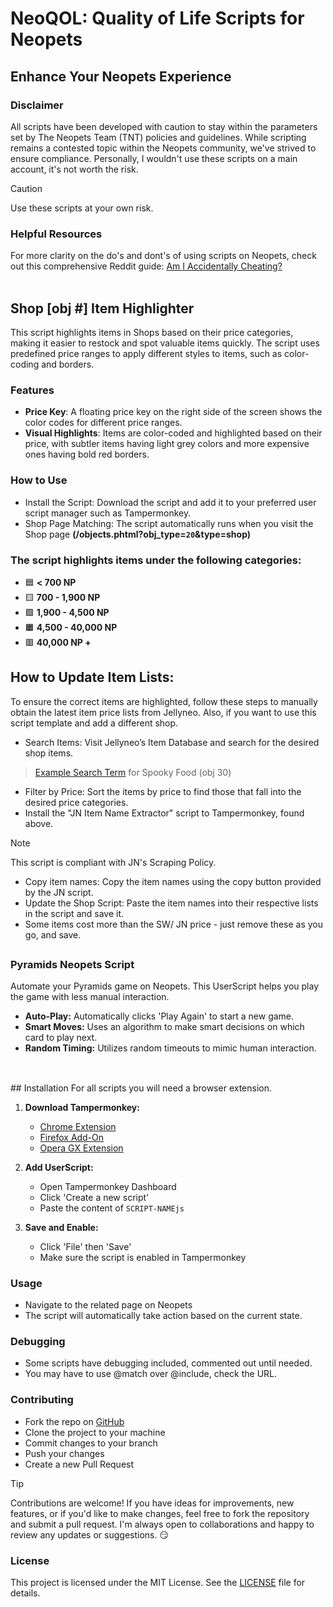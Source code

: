# NeoQOL: Quality of Life Scripts for Neopets
## Enhance Your Neopets Experience

### Disclaimer
All scripts have been developed with caution to stay within the parameters set by The Neopets Team (TNT) policies and guidelines. While scripting remains a contested topic within the Neopets community, we've strived to ensure compliance. Personally, I wouldn't use these scripts on a main account, it's not worth the risk.

> [!CAUTION]
>Use these scripts at your own risk.

### Helpful Resources
For more clarity on the do's and dont's of using scripts on Neopets, check out this comprehensive Reddit guide: [Am I Accidentally Cheating?](https://www.reddit.com/r/neopets/comments/fv06hm/am_i_accidentally_cheating_guide_to_figuring_out/)
<br><br>
## Shop [obj #] Item Highlighter
This script highlights items in Shops based on their price categories, making it easier to restock and spot valuable items quickly. The script uses predefined price ranges to apply different styles to items, such as color-coding and borders.

### Features
- **Price Key**: A floating price key on the right side of the screen shows the color codes for different price ranges.
- **Visual Highlights**: Items are color-coded and highlighted based on their price, with subtler items having light grey colors and more expensive ones having bold red borders.

### How to Use
- Install the Script: Download the script and add it to your preferred user script manager such as Tampermonkey.
- Shop Page Matching: The script automatically runs when you visit the Shop page **(/objects.phtml?obj_type=`20`&type=shop)**
### The script highlights items under the following categories:
- 🟦 **< 700 NP**  
- 🟨 **700 - 1,900 NP**  
- 🟩 **1,900 - 4,500 NP**  
- 🟧 **4,500 - 40,000 NP**  
- 🟥 **40,000 NP +**
<!-- [![Thumbnail description](img/shop-example-thumb.png)](img/shop-example.png) -->

## How to Update Item Lists:
To ensure the correct items are highlighted, follow these steps to manually obtain the latest item price lists from Jellyneo. Also, if you want to use this script template and add a different shop.

- Search Items: Visit Jellyneo’s Item Database and search for the desired shop items.
> [Example Search Term](https://items.jellyneo.net/search/?name_type=2&cat[]=11&min_rarity=0&max_rarity=100&min_price=40000&sort=5&sort_dir=desc&limit=75) for Spooky Food (obj 30)
- Filter by Price: Sort the items by price to find those that fall into the desired price categories.
- Install the "JN Item Name Extractor" script to Tampermonkey, found above.
> [!NOTE]
> This script is compliant with JN's Scraping Policy.
- Copy item names: Copy the item names using the copy button provided by the JN script.
- Update the Shop Script: Paste the item names into their respective lists in the script and save it.
- Some items cost more than the SW/ JN price - just remove these as you go, and save.

##
### Pyramids Neopets Script
Automate your Pyramids game on Neopets. This UserScript helps you play the game with less manual interaction.
- **Auto-Play:** Automatically clicks 'Play Again' to start a new game.
- **Smart Moves:** Uses an algorithm to make smart decisions on which card to play next.
- **Random Timing:** Utilizes random timeouts to mimic human interaction.
##
<br>
## Installation
For all scripts you will need a browser extension.

1. **Download Tampermonkey:**
   - [Chrome Extension](https://chrome.google.com/webstore/detail/tampermonkey/dhdgffkkebhmkfjojejmpbldmpobfkfo)
   - [Firefox Add-On](https://addons.mozilla.org/en-US/firefox/addon/tampermonkey/)
   - [Opera GX Extension](https://addons.opera.com/en/extensions/details/tampermonkey-beta/)
  
2. **Add UserScript:** 
   - Open Tampermonkey Dashboard
   - Click 'Create a new script'
   - Paste the content of `SCRIPT-NAMEjs`

3. **Save and Enable:** 
   - Click 'File' then 'Save'
   - Make sure the script is enabled in Tampermonkey

### Usage
- Navigate to the related page on Neopets
- The script will automatically take action based on the current state.

### Debugging
- Some scripts have debugging included, commented out until needed.
- You may have to use @match over @include, check the URL.

### Contributing
- Fork the repo on [GitHub](https://github.com/uxillary/neo-qol/)
- Clone the project to your machine
- Commit changes to your branch
- Push your changes
- Create a new Pull Request

> [!TIP]
> Contributions are welcome! If you have ideas for improvements, new features, or if you'd like to make changes, feel free to fork the repository and submit a pull request. I'm always open to collaborations and happy to review any updates or suggestions. :smirk:

### License
This project is licensed under the MIT License. See the [LICENSE](LICENSE) file for details.
